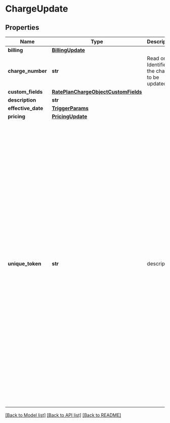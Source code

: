 # ChargeUpdate

## Properties
Name | Type | Description | Notes
------------ | ------------- | ------------- | -------------
**billing** | [**BillingUpdate**](BillingUpdate.md) |  | [optional] 
**charge_number** | **str** | Read only. Identifies the charge to be updated.  | [optional] 
**custom_fields** | [**RatePlanChargeObjectCustomFields**](RatePlanChargeObjectCustomFields.md) |  | [optional] 
**description** | **str** |  | [optional] 
**effective_date** | [**TriggerParams**](TriggerParams.md) |  | [optional] 
**pricing** | [**PricingUpdate**](PricingUpdate.md) |  | [optional] 
**unique_token** | **str** | description: |   A unique string to represent the rate plan charge in the order. The unique token is used to perform multiple actions against a newly added rate plan. For example, if you want to add and update a product in the same order, you would assign a unique token to the product rate plan when added and use that token in future order actions.  | [optional] 

[[Back to Model list]](../README.md#documentation-for-models) [[Back to API list]](../README.md#documentation-for-api-endpoints) [[Back to README]](../README.md)

